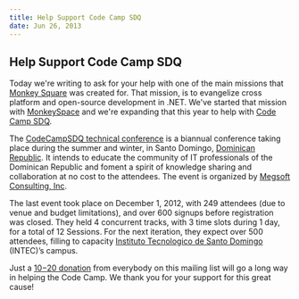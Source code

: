 ```yaml
---
title: Help Support Code Camp SDQ
date: Jun 26, 2013
---
```


## Help Support Code Camp SDQ

Today we're writing to ask for your help with one of the main missions that [Monkey Square](http://monkeysquare.org/) was created for. That mission, is to evangelize cross platform and open-source development in .NET. We've started that mission with [MonkeySpace](http://monkeyspace.org) and we're expanding that this year to help with [Code Camp SDQ](http://codecampsdq.com/).

The [CodeCampSDQ technical conference](http://codecampsdq.com) is a biannual conference taking place during the summer and winter, in Santo Domingo, [Dominican Republic](http://en.wikipedia.org/wiki/Dominican_Republic). It intends to educate the community of IT professionals of the Dominican Republic and foment a spirit of knowledge sharing and collaboration at no cost to the attendees. The event is organized by [Megsoft Consulting, Inc](http://megsoftconsulting.com/).

The last event took place on December 1, 2012, with 249 attendees (due to venue and budget limitations), and over 600 signups before registration was closed. They held 4 concurrent tracks, with 3 time slots during 1 day, for a total of 12 Sessions. For the next iteration, they expect over 500 attendees, filling to capacity [Instituto Tecnologico de Santo Domingo](http://intec.edu.do) (INTEC)’s campus.

Just a [$10-$20 donation](http://monkeysquare.org/donate/) from everybody on this mailing list will go a long way in helping the Code Camp. We thank you for your support for this great cause!